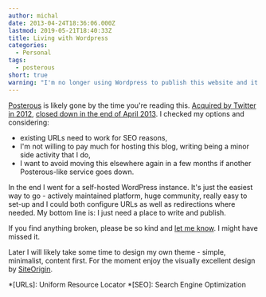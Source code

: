 ```yaml
---
author: michal
date: 2013-04-24T18:36:06.000Z
lastmod: 2019-05-21T18:40:33Z
title: Living with Wordpress
categories:
  - Personal
tags:
  - posterous
short: true
warning: "I'm no longer using Wordpress to publish this website and it went through several re-designs."
---
```


[Posterous][posterous] is likely gone by the time you're reading this. [Acquired by Twitter in 2012][tcposteroustwitter], [closed down in the end of April 2013][tcposterousshutdown]. I checked my options and considering:

<!--more-->

* existing URLs need to work for SEO reasons,
* I'm not willing to pay much for hosting this blog, writing being a minor side activity that I do,
* I want to avoid moving this elsewhere again in a few months if another Posterous-like service goes down.

In the end I went for a self-hosted WordPress instance. It's just the easiest way to go - actively maintained platform, huge community, really easy to set-up and I could both configure URLs as well as redirections where needed. My bottom line is: I just need a place to write and publish.

If you find anything broken, please be so kind and [let me know][twittermpaluchowski]. I might have missed it.

Later I will likely take some time to design my own theme - simple, minimalist, content first. For the moment enjoy the visually excellent design by [SiteOrigin][siteorigin].

[posterous]: http://posterous.com
[tcposteroustwitter]: https://techcrunch.com/2012/03/12/posterous-finds-a-home-in-the-arms-of-twitter/
[tcposterousshutdown]: https://techcrunch.com/2013/02/15/posterous-will-shut-down-on-april-30th-co-founder-garry-tan-launches-posthaven-to-save-your-sites/
[twittermpaluchowski]: https://twitter.com/mpaluchowski
[siteorigin]: https://siteorigin.com/

*[URLs]: Uniform Resource Locator
*[SEO]: Search Engine Optimization
